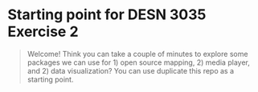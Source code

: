# Starting point for DESN 3035 Exercise 2

> Welcome! Think you can take a couple of minutes to explore some packages we can use for 1) open source mapping, 2) media player, and 2) data visualization? You can use duplicate this repo as a starting point.
